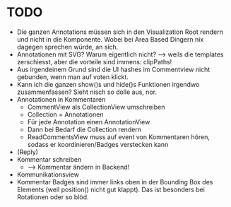 # TODO


* Die ganzen Annotations müssen sich in den Visualization Root rendern und nicht in die Komponente. Wobei bei Area Based Dingern nix dagegen sprechen würde, an sich.
* Annotationen mit SVG? Warum eigentlich nicht? --> weils die templates zerschiesst, aber die vorteile sind immens: clipPaths!
* Aus irgendeinem Grund sind die UI hashes im Commentview nicht gebunden, wenn man auf voten klickt.
* Kann ich die ganzen show()s und hide()s Funktionen irgendwo zusammenfassen? Sieht nisch so dolle aus, nor.
* Annotationen in Kommentaren
	* CommentView als CollectionView umschreiben
	* Collection = Annotationen
	* Für jede Annotation einen AnnotationView
	* Dann bei Bedarf die Collection rendern
	* ReadCommentsView muss auf event von Kommentaren hören, sodass er koordinieren/Badges verstecken kann
* (Reply)
* Kommentar schreiben
	* --> Kommentar ändern in Backend!
* Kommunikationsview
* Kommentar Badges sind immer links oben in der Bounding Box des Elements (weil position() nicht gut klappt). Das ist besonders bei Rotationen oder so blöd.